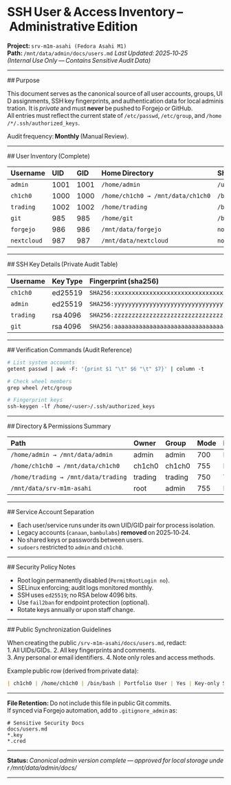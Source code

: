 # SSH User \& Access Inventory – Administrative Edition

**Project:** `srv‑m1m‑asahi (Fedora Asahi M1)`
**Path:** `/mnt/data/admin/docs/users.md`
_Last Updated: 2025‑10‑25_
_(Internal Use Only — Contains Sensitive Audit Data)_

***

\#\# Purpose

This document serves as the canonical source of all user accounts, groups, UID assignments, SSH key fingerprints, and authentication data for local administration.
It is *private* and must **never** be pushed to Forgejo or GitHub. 
All entries must reflect the current state of `/etc/passwd`, `/etc/group`, and `/home/*/.ssh/authorized_keys`.

Audit frequency: **Monthly** (Manual Review).

***

\#\# User Inventory (Complete)


| Username | UID | GID | Home Directory | Shell | Sudo | Role | Notes |
| :-- | :-- | :-- | :-- | :-- | :-- | :-- | :-- |
| `admin` | 1001 | 1001 | `/home/admin` | `/usr/bin/zsh` | Yes | Primary SysAdmin | Wheel group member |
| `ch1ch0` | 1000 | 1000 | `/home/ch1ch0 → /mnt/data/ch1ch0` | `/bin/bash` | Yes | Portfolio / Daily Ops | Multi‑DE active user (GNOME/KDE/Sway) |
| `trading` | 1002 | 1002 | `/home/trading` | `/bin/zsh` | No | OpenBB/Ollama service ops | Headless automation |
| `git` | 985 | 985 | `/home/git` | `/bin/bash` | No | Forgejo service user | Non‑interactive |
| `forgejo` | 986 | 986 | `/mnt/data/forgejo` | `nologin` | No | Forgejo app data holder | Systemd managed |
| `nextcloud` | 987 | 987 | `/mnt/data/nextcloud` | `nologin` | No | Nextcloud service | Systemd managed |


***

\#\# SSH Key Details (Private Audit Table)


| Username | Key Type | Fingerprint (sha256) | Comment / Label | Date Added | Notes |
| :-- | :-- | :-- | :-- | :-- | :-- |
| `ch1ch0` | ed25519 | `SHA256:xxxxxxxxxxxxxxxxxxxxxxxxxxxxxxxxxxxxxx` | `ch1ch0@duck.com` | 2025‑10‑04 | Primary admin/user key |
| `admin` | ed25519 | `SHA256:yyyyyyyyyyyyyyyyyyyyyyyyyyyyyyyyyyyyyy` | `local admin key` | 2025‑10‑04 | Stored in `.ssh/authorized_keys` |
| `trading` | rsa 4096 | `SHA256:zzzzzzzzzzzzzzzzzzzzzzzzzzzzzzzzzzzz` | `trading@localhost` | 2025‑10‑18 | Restricted service key |
| `git` | rsa 4096 | `SHA256:aaaaaaaaaaaaaaaaaaaaaaaaaaaaaaaaaaaaaa` | `forgejo service` | Auto‑generated on install | Disabled shell login |


***

\#\# Verification Commands (Audit Reference)

```bash
# List system accounts
getent passwd | awk -F: '{print $1 "\t" $6 "\t" $7}' | column -t

# Check wheel members
grep wheel /etc/group

# Fingerprint keys
ssh-keygen -lf /home/<user>/.ssh/authorized_keys
```


***

\#\# Directory \& Permissions Summary


| Path | Owner | Group | Mode | Purpose |
| :-- | :-- | :-- | :-- | :-- |
| `/home/admin → /mnt/data/admin` | admin | admin | 700 | Local root‑equivalent repo and configs |
| `/home/ch1ch0 → /mnt/data/ch1ch0` | ch1ch0 | ch1ch0 | 755 | Portfolio workspace and docs |
| `/home/trading → /mnt/data/trading` | trading | trading | 750 | Trading automation sandbox |
| `/mnt/data/srv‑m1m‑asahi` | root | admin | 755 | Public project repo for Forgejo and GitHub sync |


***

\#\# Service Account Separation

- Each user/service runs under its own UID/GID pair for process isolation.
- Legacy accounts (`canaan`, `bambulabs`) **removed** on 2025‑10‑24.
- No shared keys or passwords between users.
- `sudoers` restricted to `admin` and `ch1ch0`.

***

\#\# Security Policy Notes

- Root login permanently disabled (`PermitRootLogin no`).
- SELinux enforcing; audit logs monitored monthly.
- SSH uses `ed25519`; no RSA below 4096 bits.
- Use `fail2ban` for endpoint protection (optional).
- Rotate keys annually or upon staff change.

***

\#\# Public Synchronization Guidelines

When creating the public `/srv‑m1m‑asahi/docs/users.md`, redact:
1. All UIDs/GIDs.
2. All key fingerprints and comments.
3. Any personal or email identifiers.
4. Note only roles and access methods.

Example public row (derived from private data):

```markdown
| ch1ch0 | /home/ch1ch0 | /bin/bash | Portfolio User | Yes | Key‑only SSH |
```


***

**File Retention:** Do not include this file in public Git commits.
If synced via Forgejo automation, add to `.gitignore_admin` as:

```
# Sensitive Security Docs
docs/users.md
*.key
*.cred
```


***

**Status:** _Canonical admin version complete — approved for local storage under /mnt/data/admin/docs/_

***

